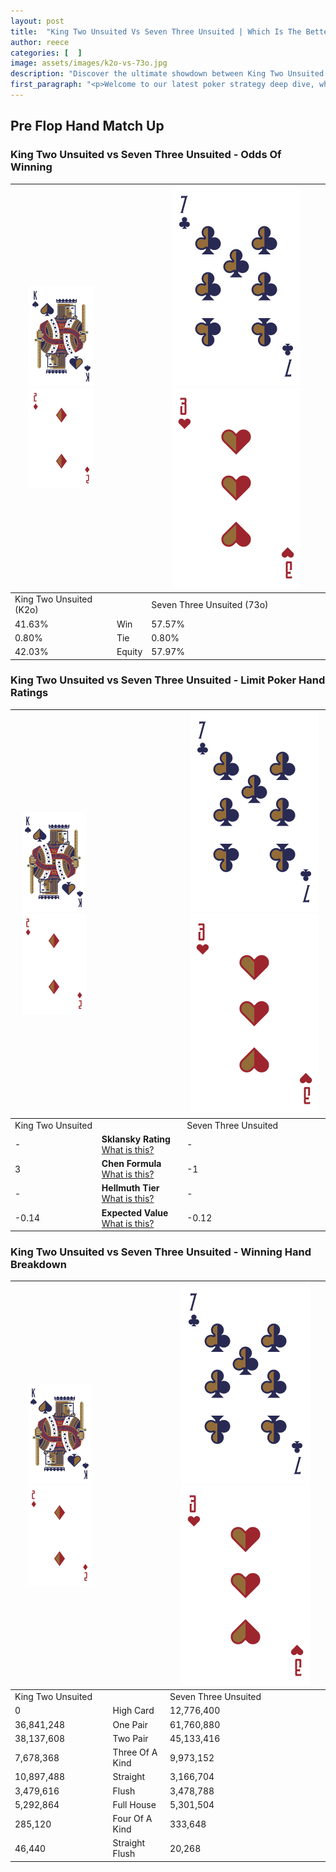 ```yaml
---
layout: post
title:  "King Two Unsuited Vs Seven Three Unsuited | Which Is The Better Hand In Poker? A Complete Guide"
author: reece
categories: [  ]
image: assets/images/k2o-vs-73o.jpg
description: "Discover the ultimate showdown between King Two Unsuited and Seven Three Unsuited in poker! Uncover the odds, strategies, and scenarios where one hand triumphs over the other. Get ready to up your poker game with this thrilling analysis."
first_paragraph: "<p>Welcome to our latest poker strategy deep dive, where we're pitting two distinct hands against each other in a high-stakes showdown: King Two Unsuited vs Seven Three Unsuited.</p><p>In the dynamic world of poker, every decision counts, and knowing which hand holds the upper hand is key to your success at the table.</p><p>In this article, we'll dissect these two hands, explore the scenarios where one dominates the other, and equip you with the knowledge to make strategic choices that can tip the odds in your favor.</p><p>Get ready to unravel the intriguing dynamics of these poker hands and elevate your game to new heights.</p>"
---
```




[comment]: # (sp0)

## Pre Flop Hand Match Up

<div class="table hand-ratings" markdown="1"> 



### King Two Unsuited vs Seven Three Unsuited - Odds Of Winning


    
| ![image info](assets/images/hand1/K.png) ![image info](assets/images/hand1/2o.png) |  | ![image info](assets/images/hand2/7.png) ![image info](assets/images/hand2/3o.png) |
| -------- | -------- | -------- |
| King Two Unsuited (K2o) |  | Seven Three Unsuited (73o) |
| 41.63% | Win | 57.57% |
| 0.80% | Tie | 0.80% |
| 42.03% | Equity | 57.97% |




[comment]: # (sp1)



### King Two Unsuited vs Seven Three Unsuited - Limit Poker Hand Ratings


    
| ![image info](assets/images/hand1/K.png) ![image info](assets/images/hand1/2o.png) |  | ![image info](assets/images/hand2/7.png) ![image info](assets/images/hand2/3o.png) |
| -------- | -------- | -------- |
| King Two Unsuited |  | Seven Three Unsuited |
| - | **Sklansky Rating** [What is this?](/sklansky-rating-explained) | - |
| 3 | **Chen Formula** [What is this?](/chen-formula-explained) | -1 |
| - | **Hellmuth Tier** [What is this?](/Hellmuth-tier-explained) | - |
| -0.14 | **Expected Value** [What is this?](/expected-value-explained) | -0.12 |




[comment]: # (sp2)



### King Two Unsuited vs Seven Three Unsuited - Winning Hand Breakdown


    
| ![image info](assets/images/hand1/K.png) ![image info](assets/images/hand1/2o.png) |  | ![image info](assets/images/hand2/7.png) ![image info](assets/images/hand2/3o.png) |
| -------- | -------- | -------- |
| King Two Unsuited |  | Seven Three Unsuited |
| 0 | High Card | 12,776,400 |
| 36,841,248 | One Pair | 61,760,880 |
| 38,137,608 | Two Pair | 45,133,416 |
| 7,678,368 | Three Of A Kind | 9,973,152 |
| 10,897,488 | Straight | 3,166,704 |
| 3,479,616 | Flush | 3,478,788 |
| 5,292,864 | Full House | 5,301,504 |
| 285,120 | Four Of A Kind | 333,648 |
| 46,440 | Straight Flush | 20,268 |




[comment]: # (sp3)



</div>

[comment]: # (sp4)



[comment]: # (sp5)

